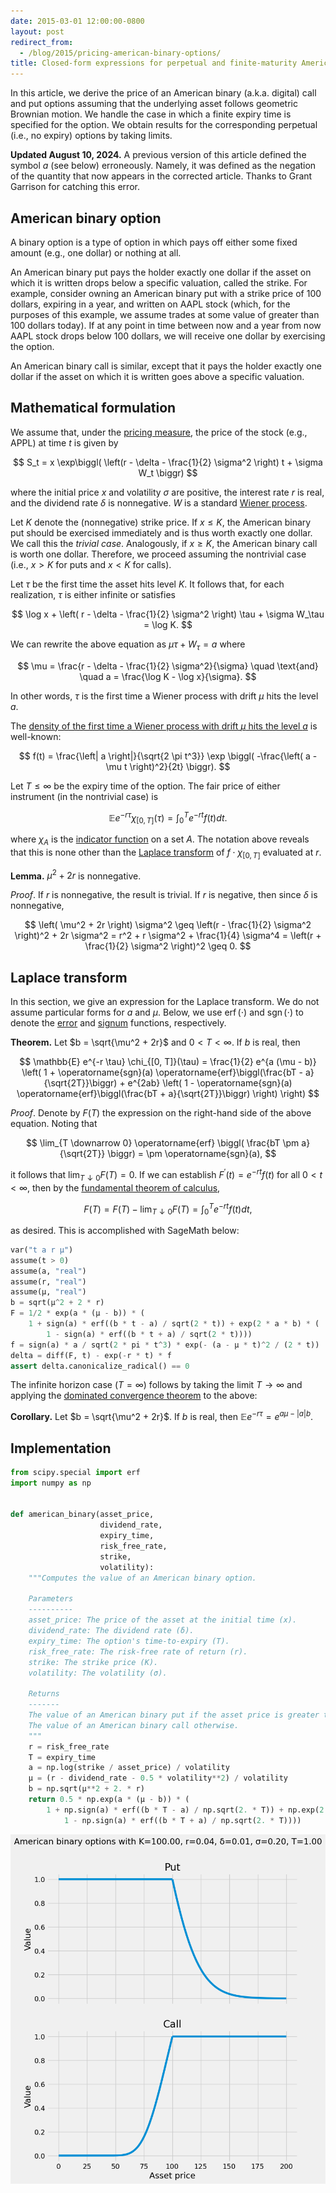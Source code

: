 ```yaml
---
date: 2015-03-01 12:00:00-0800
layout: post
redirect_from:
  - /blog/2015/pricing-american-binary-options/
title: Closed-form expressions for perpetual and finite-maturity American binary options
---
```

In this article, we derive the price of an American binary (a.k.a. digital) call and put options assuming that the underlying asset follows geometric Brownian motion. We handle the case in which a finite expiry time is specified for the option. We obtain results for the corresponding perpetual (i.e., no expiry) options by taking limits.

**Updated August 10, 2024.**
A previous version of this article defined the symbol $a$ (see below) erroneously.
Namely, it was defined as the negation of the quantity that now appears in the corrected article.
Thanks to Grant Garrison for catching this error.

## American binary option

A binary option is a type of option in which pays off either some fixed amount (e.g., one dollar) or nothing at all.

An American binary put pays the holder exactly one dollar if the asset on which it is written drops below a specific valuation, called the strike. For example, consider owning an American binary put with a strike price of 100 dollars, expiring in a year, and written on AAPL stock (which, for the purposes of this example, we assume trades at some value of greater than 100 dollars today). If at any point in time between now and a year from now AAPL stock drops below 100 dollars, we will receive one dollar by exercising the option.

An American binary call is similar, except that it pays the holder exactly one dollar if the asset on which it is written goes above a specific valuation.

## Mathematical formulation

We assume that, under the [pricing measure](https://en.wikipedia.org/wiki/Risk-neutral_measure), the price of the stock (e.g., APPL) at time $t$ is given by 

$$
    S_t = x \exp\biggl( \left(r - \delta - \frac{1}{2} \sigma^2 \right) t + \sigma W_t \biggr)
$$

where the initial price $x$ and volatility $\sigma$ are positive, the interest rate $r$ is real, and the dividend rate $\delta$ is nonnegative.
$W$ is a standard [Wiener process](https://en.wikipedia.org/wiki/Wiener_process).

Let $K$ denote the (nonnegative) strike price.
If $x \leq K$, the American binary put should be exercised immediately and is thus worth exactly one dollar.
We call this the *trivial case*.
Analogously, if $x \geq K$, the American binary call is worth one dollar.
Therefore, we proceed assuming the nontrivial case (i.e., $x > K$ for puts and $x < K$ for calls).

Let $\tau$ be the first time the asset hits level $K$.
It follows that, for each realization, $\tau$ is either infinite or satisfies

$$
    \log x + \left( r - \delta - \frac{1}{2} \sigma^2 \right) \tau + \sigma W_\tau = \log K.
$$

We can rewrite the above equation as $\mu \tau + W_\tau = a$ where

$$
    \mu = \frac{r - \delta - \frac{1}{2} \sigma^2}{\sigma}
    \quad \text{and} \quad
    a = \frac{\log K - \log x}{\sigma}.
$$

In other words, $\tau$ is the first time a Wiener process with drift $\mu$ hits the level $a$.

The [density of the first time a Wiener process with drift $\mu$ hits the level $a$](https://math.stackexchange.com/questions/1053294/density-of-first-hitting-time-of-brownian-motion-with-drift) is well-known:

$$
    f(t) = \frac{\left| a \right|}{\sqrt{2 \pi t^3}} \exp \biggl( -\frac{\left( a - \mu t \right)^2}{2t} \biggr).
$$

Let $T \leq \infty$ be the expiry time of the option.
The fair price of either instrument (in the nontrivial case) is

$$
    \mathbb{E} e^{-r \tau} \chi_{[0, T]}(\tau)
    = \int_0^T e^{-r t} f(t) dt.
$$

where $\chi_A$ is the [indicator function](https://en.wikipedia.org/wiki/Indicator_function) on a set $A$.
The notation above reveals that this is none other than the [Laplace transform](https://en.wikipedia.org/wiki/Laplace_transform) of $f \cdot \chi_{[0, T]}$ evaluated at $r$.

**Lemma.**
$\mu^2 + 2r$ is nonnegative.

*Proof*.
If $r$ is nonnegative, the result is trivial.
If $r$ is negative, then since $\delta$ is nonnegative,

$$
    \left( \mu^2 + 2r \right) \sigma^2
    \geq \left(r - \frac{1}{2} \sigma^2 \right)^2 + 2r \sigma^2
    = r^2 + r \sigma^2 + \frac{1}{4} \sigma^4
    = \left(r + \frac{1}{2} \sigma^2 \right)^2
    \geq 0.
$$

## Laplace transform

In this section, we give an expression for the Laplace transform.
We do not assume particular forms for $a$ and $\mu$.
Below, we use $\operatorname{erf}(\cdot)$ and $\operatorname{sgn}(\cdot)$ to denote the [error](https://en.wikipedia.org/wiki/Error_function) and [signum](https://en.wikipedia.org/wiki/Sign_function) functions, respectively.

**Theorem.**
Let $b = \sqrt{\mu^2 + 2r}$ and $0 < T < \infty$.
If $b$ is real, then

$$
    \mathbb{E} e^{-r \tau} \chi_{[0, T]}(\tau)
    = \frac{1}{2} e^{a (\mu - b)} \left(
        1
        + \operatorname{sgn}(a) \operatorname{erf}\biggl(\frac{bT - a}{\sqrt{2T}}\biggr)
        + e^{2ab} \left(
            1
            - \operatorname{sgn}(a) \operatorname{erf}\biggl(\frac{bT + a}{\sqrt{2T}}\biggr)
        \right)
    \right)
$$

*Proof*.
Denote by $F(T)$ the expression on the right-hand side of the above equation.
Noting that

$$
    \lim_{T \downarrow 0} \operatorname{erf} \biggl( \frac{bT \pm a}{\sqrt{2T}} \biggr)
    = \pm \operatorname{sgn}(a),
$$

it follows that $\lim_{T \downarrow 0} F(T) = 0$.
If we can establish $F^\prime(t) = e^{-r t} f(t)$ for all $0 < t < \infty$, then by the [fundamental theorem of calculus](https://en.wikipedia.org/wiki/Fundamental_theorem_of_calculus),

$$
    F(T) = F(T) - \lim_{T \downarrow 0} F(T) = \int_0^T e^{-r t} f(t) dt,
$$

as desired.
This is accomplished with SageMath below:


```python
var("t a r μ")
assume(t > 0)
assume(a, "real")
assume(r, "real")
assume(μ, "real")
b = sqrt(μ^2 + 2 * r)
F = 1/2 * exp(a * (μ - b)) * (
    1 + sign(a) * erf((b * t - a) / sqrt(2 * t)) + exp(2 * a * b) * (
        1 - sign(a) * erf((b * t + a) / sqrt(2 * t))))
f = sign(a) * a / sqrt(2 * pi * t^3) * exp(- (a - μ * t)^2 / (2 * t))
delta = diff(F, t) - exp(-r * t) * f
assert delta.canonicalize_radical() == 0
```

The infinite horizon case ($T = \infty$) follows by taking the limit $T \rightarrow \infty$ and applying the [dominated convergence theorem](https://en.wikipedia.org/wiki/Dominated_convergence_theorem) to the above:

**Corollary.**
Let $b = \sqrt{\mu^2 + 2r}$.
If $b$ is real, then $\mathbb{E} e^{-r \tau} = e^{a \mu - |a| b}$.

## Implementation


```python
from scipy.special import erf
import numpy as np


def american_binary(asset_price,
                    dividend_rate,
                    expiry_time,
                    risk_free_rate,
                    strike,
                    volatility):
    """Computes the value of an American binary option.
    
    Parameters
    ----------
    asset_price: The price of the asset at the initial time (x).
    dividend_rate: The dividend rate (δ).
    expiry_time: The option's time-to-expiry (T).
    risk_free_rate: The risk-free rate of return (r).
    strike: The strike price (K).
    volatility: The volatility (σ).
    
    Returns
    -------
    The value of an American binary put if the asset price is greater than the strike.
    The value of an American binary call otherwise.
    """
    r = risk_free_rate
    T = expiry_time
    a = np.log(strike / asset_price) / volatility
    μ = (r - dividend_rate - 0.5 * volatility**2) / volatility
    b = np.sqrt(μ**2 + 2. * r)
    return 0.5 * np.exp(a * (μ - b)) * (
        1 + np.sign(a) * erf((b * T - a) / np.sqrt(2. * T)) + np.exp(2. * a * b) * (
            1 - np.sign(a) * erf((b * T + a) / np.sqrt(2. * T))))
```


    
![png](/assets/posts/2015-03-01-pricing_american_binary_options_files/2015-03-01-pricing_american_binary_options_23_0.png)
    

